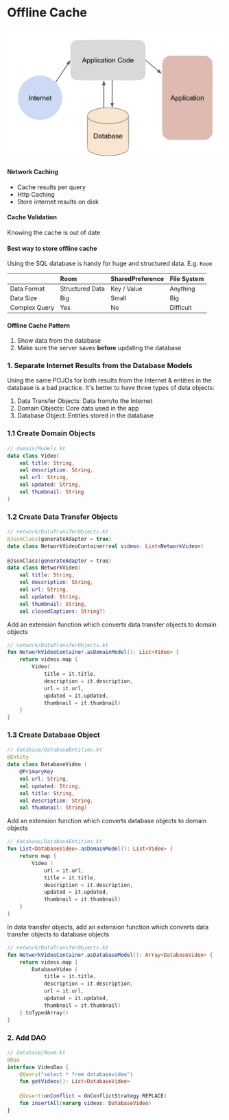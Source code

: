 # Offline Cache

![network caching](images/network_caching.png)

#### Network Caching
- Cache results per query
- Http Caching
- Store internet results on disk

#### Cache Validation
Knowing the cache is out of date 

#### Best way to store offline cache
Using the SQL database is handy for huge and structured data. E.g. ```Room```


|               | Room            | SharedPreference | File System |
|:--------------|:----------------|:-----------------|:------------|
| Data Format   | Structured Data | Key / Value      | Anything    |
| Data Size     | Big             | Small            | Big         |
| Complex Query | Yes             | No               | Difficult   |

#### Offline Cache Pattern
1. Show data from the database
2. Make sure the server saves **before** updating 
the database




### 1. Separate Internet Results from the Database Models

Using the same POJOs for both results from the Internet & entities in the database is a bad practice.
It's better to have three types of data objects:

1. Data Transfer Objects: Data from/to the Internet 
2. Domain Objects: Core data used in the app
3. Database Object: Entities stored in the database


### 1.1 Create Domain Objects
```kotlin
// domain/Models.kt
data class Video(
    val title: String,
    val description: String,
    val url: String,
    val updated: String,
    val thumbnail: String
)
```
### 1.2 Create Data Transfer Objects
```kotlin
// network/DataTransferObjects.kt
@JsonClass(generateAdapter = true)
data class NetworkVideoContainer(val videos: List<NetworkVideo>)

@JsonClass(generateAdapter = true)
data class NetworkVideo(
    val title: String,
    val description: String,
    val url: String,
    val updated: String,
    val thumbnail: String,
    val closedCaptions: String?)
```

Add an extension function which converts data transfer objects to domain objects

```kotlin
// network/DataTransferObjects.kt
fun NetworkVideoContainer.asDomainModel(): List<Video> {
    return videos.map {
        Video(
            title = it.title,
            description = it.description,
            url = it.url,
            updated = it.updated,
            thumbnail = it.thumbnail)
    }
}
```

### 1.3 Create Database Object
```kotlin
// database/DatabaseEntities.kt
@Entity
data class DatabaseVideo (
    @PrimaryKey
    val url: String,
    val updated: String,
    val title: String,
    val description: String,
    val thumbnail: String)
```

Add an extension function which converts database objects to domain objects

```kotlin
// database/DatabaseEntities.kt
fun List<DatabaseVideo>.asDomainModel(): List<Video> {
    return map {
        Video (
            url = it.url,
            title = it.title,
            description = it.description,
            updated = it.updated,
            thumbnail = it.thumbnail)
    }
}
```

In data transfer objects, add an extension function which converts data transfer objects to database objects

```kotlin
// network/DataTransferObjects.kt
fun NetworkVideoContainer.asDatabaseModel(): Array<DatabaseVideo> {
    return videos.map {
        DatabaseVideo (
            title = it.title,
            description = it.description,
            url = it.url,
            updated = it.updated,
            thumbnail = it.thumbnail)
    }.toTypedArray()
}
```

### 2. Add DAO

```kotlin
// database/Room.kt
@Dao
interface VideoDao {
    @Query("select * from databasevideo")
    fun getVideos(): List<DatabaseVideo>

    @Insert(onConflict = OnConflictStrategy.REPLACE)
    fun insertAll(vararg videos: DatabaseVideo)
}
``` 